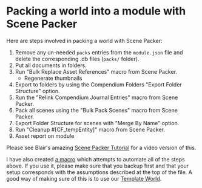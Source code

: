 # Packing a world into a module with Scene Packer

Here are steps involved in packing a world with Scene Packer:

1. Remove any un-needed `packs` entries from the `module.json` file and delete the corresponding .db files (`packs/` folder).
2. Put all documents in folders.
3. Run "Bulk Replace Asset References" macro from Scene Packer.
   - Regenerate thumbnails
4. Export to folders by using the Compendium Folders "Export Folder Structure" option.
5. Run the "Relink Compendium Journal Entries" macro from Scene Packer.
6. Pack all scenes using the "Bulk Pack Scenes" macro from Scene Packer.
7. Export Folder Structure for scenes with "Merge By Name" option.
8. Run "Cleanup #[CF_tempEntity]" macro from Scene Packer.
9. Asset report on module

Please see Blair's amazing [Scene Packer Tutorial](https://www.youtube.com/watch?v=cG6qtoZPczI) for a video version of this.

I have also created [a macro](../macros/auto-world-pack.js) which attempts to automate all of the steps above. If you use it, please make sure that you backup first and that your setup corresponds with the assumptions described at the top of the file. A good way of making sure of this is to use our [Template World](https://github.com/world-smiths/template-world).
